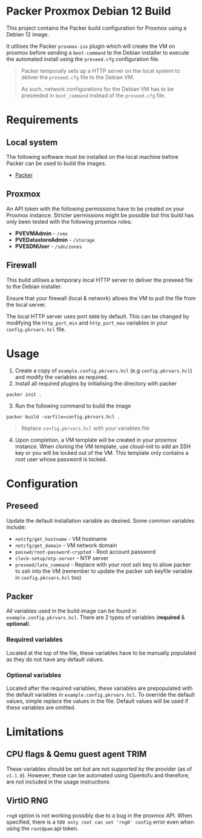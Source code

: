 <!-- @format -->

# Packer Proxmox Debian 12 Build

This project contains the Packer build configuration for Proxmox using a Debian 12 image.

It utilises the Packer `proxmox-iso` plugin which will create the VM on proxmox before sending a `boot-command` to the Debian installer to execute the automated install using the `preseed.cfg` configuration file.

> Packer temporaily sets up a HTTP server on the local system to deliver the `preseed.cfg` file to the Debian VM.
>
> As such, network configurations for the Debian VM has to be preseeded in `boot_command` instead of the `preseed.cfg` file.

# Requirements

## Local system

The following software must be installed on the local machine before Packer can be used to build the images.

- [Packer](https://www.packer.io/)

## Proxmox

An API token with the following permissions have to be created on your Proxmox instance. Stricter permissions might be possible but this build has only been tested with the following proxmox roles:

- **PVEVMAdmin** - `/vms`
- **PVEDatastoreAdmin** - `/storage`
- **PVESDNUser** - `/sdn/zones`

## Firewall

This build utilises a temporary local HTTP server to deliver the preseed file to the Debian installer.

Ensure that your firewall (local & network) allows the VM to pull the file from the local server.

The local HTTP server uses port `8080` by default. This can be changed by modifying the `http_port_min` and `http_port_max` variables in your `config.pkrvars.hcl` file.

# Usage

1. Create a copy of `example.config.pkrvars.hcl` (e.g `config.pkrvars.hcl`) and modify the variables as required.
1. Install all required plugins by initialising the directory with packer

```
packer init .
```

3. Run the following command to build the image

```
packer build -varfile=config.pkrvars.hcl .
```

> Replace `config.pkrvars.hcl` with your variables file

4. Upon completion, a VM template will be created in your proxmox instance. When cloning the VM template, use cloud-init to add an SSH key or you will be locked out of the VM. This template only contains a root user whose password is locked.

# Configuration

## Preseed

Update the default installation variable as desired. Some common variables include:

- `netcfg/get_hostname` - VM hostname
- `netcfg/get_domain` - VM network domain
- `passwd/root-password-crypted` - Root account password
- `clock-setup/ntp-server` - NTP server
- `preseed/late_command` - Replace with your root ssh key to allow packer to ssh into the VM (remember to update the packer ssh keyfile variable in `config.pkrvars.hcl` too)

## Packer

All variables used in the build image can be found in `example.config.pkrvars.hcl`. There are 2 types of variables (**required** & **optional**).

### Required variables

Located at the top of the file, these variables have to be manually populated as they do not have any default values.

### Optional variables

Located after the required variables, these variables are prepopulated with the default variables in `example.config.pkrvars.hcl`. To override the default values, simple replace the values in the file. Default values will be used if these variables are omitted.

# Limitations

## CPU flags & Qemu guest agent TRIM

These variables should be set but are not supported by the provider (as of `v1.1.8`). However, these can be automated using Opentofu and therefore, are not included in the usage instructions

## VirtIO RNG

`rng0` option is not working possibly due to a bug in the proxmox API. When specified, there is a `500 only root can set 'rng0' config` error even when using the `root@pam` api token.
